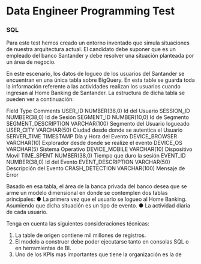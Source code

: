 # Data Engineer Programming Test

### SQL

Para este test hemos creado un entorno inventado que simula situaciones de nuestra arquitectura actual. El candidato debe suponer que es un empleado del banco Santander y debe resolver una situación planteada por un área de negocio.

En este escenario, los datos de logueo de los usuarios del Santander se encuentran en una única tabla sobre BigQuery. En esta table se guarda toda la información referente a las actividades realizan los usuarios cuando ingresan al Home Banking de Santander. La estructura de dicha tabla se pueden ver a continuación:

Field	Type	Comments
USER_ID	NUMBER(38,0)	Id del Usuario
SESSION_ID	NUMBER(38,0)	Id de Sesión
SEGMENT_ID	NUMBER(10,0)	 Id de Segmento
SEGMENT_DESCRIPTION	VARCHAR(100)	Segmento del Usuario logueado
USER_CITY	VARCHAR(50)	Ciudad desde donde se autentica el Usuario
SERVER_TIME	TIMESTAMP
	Día y Hora del Evento
DEVICE_BROWSER	VARCHAR(10)	Explorador desde donde se realize el evento
DEVICE_OS	VARCHAR(5)	Sistema Operativo
DEVICE_MOBILE	VARCHAR(10)	Dispositivo Movil
TIME_SPENT	NUMBER(38,0)	Tiempo que duro la sesión
EVENT_ID	NUMBER(38,0)	Id del Evento
EVENT_DESCRIPTION	VARCHAR(50)	Descripción del Evento
CRASH_DETECTION	VARCHAR(100)	Mensaje de Error
 
Basado en esa tabla, el área de la banca privada del banco desea que se arme un modelo dimensional en donde se contemplen dos tablas principales:
●	La primera vez que el usuario se logueo al Home Banking. Asumiendo que dicha situación es un tipo de evento.
●	La actividad diaria de cada usuario.

Tenga en cuenta las siguientes consideraciones técnicas:
1.	La table de origen contiene mil millones de registros.
2.	El modelo a construer debe poder ejecutarse tanto en consolas SQL o en herramientas de BI.
3.	Uno de los KPIs mas importantes que tiene la organización es la de retención de clientes. Dicho KPI es el porcentaje de usuarios que realizaron una actividad diferente al login durante 2 dos días consecutivos y cuya sesión haya durando al menos 5 minutos.

Pregunta 1
Como resolvería este tipo de petición? Explique detalladamente el proceso de limpieza y transformación del modelo inicial. Que tecnologías utilizaría y por que?

Ejercicio 1
Realice el DER que de soporte al modelo dimensional solicitado por la banca privada.

Ejercicio 2 
Escriba las queries necesarias partiendo de la tabla inicial y que de como resultado el modelo planteado en el ejercicio anterior.

Ejercicio 3
Escriba la consulta necesaria para obtener el KPI de retención de clientes para los 10 clientes que mas veces se hayan logueado en el último mes.
![image](https://user-images.githubusercontent.com/62435760/127664505-8dd107f3-9cec-4b8f-b652-9c830f6d5f3d.png)


### Python 
(Para hacerlo interesante, usar Python 2.7)

Se deberá escribir un script que transforme el archivo datos_data_engineer.tsv en un archivo CSV que pueda ser insertado en una base de datos, y/o interpretado por cualquier parser estándar de archivos delimitados, de la manera más sencilla posible.

El archivo resultante debe tener las siguientes características:
* Cada row contiene la misma cantidad de campos
* Los campos se separan con un pipe |
* Se deben poder leer correctamente los caracteres especiales que estén presentes en los campos actuales del archivo. 
* El encoding del archivo final debe ser UTF-8 (datos_de_santander.tsv es un archivo UTF-16LE)


